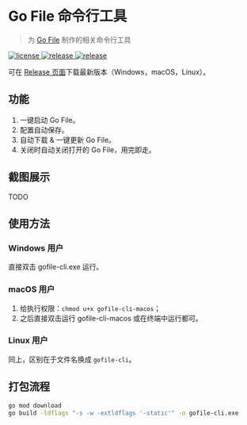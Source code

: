 # Go File 命令行工具
> 为 [Go File](https://github.com/songquanpeng/go-file) 制作的相关命令行工具

<p>
  <a href="https://raw.githubusercontent.com/songquanpeng/gofile-cli/main/LICENSE">
    <img src="https://img.shields.io/github/license/songquanpeng/gofile-cli?color=brightgreen" alt="license">
  </a>
  <a href="https://github.com/songquanpeng/gofile-cli/releases/latest">
    <img src="https://img.shields.io/github/v/release/songquanpeng/gofile-cli?color=brightgreen&include_prereleases" alt="release">
  </a>
  <a href="https://github.com/songquanpeng/gofile-cli/releases/latest">
    <img src="https://img.shields.io/github/downloads/songquanpeng/gofile-cli/total?color=brightgreen&include_prereleases" alt="release">
  </a>
</p>

可在 [Release 页面](https://github.com/songquanpeng/gofile-cli/releases/latest)下载最新版本（Windows，macOS，Linux）。


## 功能
1. 一键启动 Go File。
2. 配置自动保存。
3. 自动下载 & 一键更新 Go File。
4. 关闭时自动关闭打开的 Go File，用完即走。

## 截图展示
TODO

## 使用方法
### Windows 用户
直接双击 gofile-cli.exe 运行。

### macOS 用户
1. 给执行权限：`chmod u+x gofile-cli-macos`；
2. 之后直接双击运行 gofile-cli-macos 或在终端中运行都可。

### Linux 用户
同上，区别在于文件名换成 `gofile-cli`。

## 打包流程
```bash
go mod download
go build -ldflags "-s -w -extldflags '-static'" -o gofile-cli.exe
```